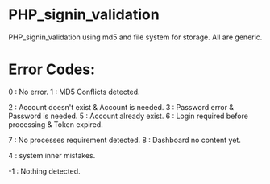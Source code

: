 # PHP_signin_validation
PHP_signin_validation using md5 and file system for storage. All are generic.
# Error Codes:
0 : No error.
1 : MD5 Conflicts detected.

2 : Account doesn't exist & Account is needed.
3 : Password error & Password is needed.
5 : Account already exist.
6 : Login required before processing & Token expired.

7 : No processes requirement detected.
8 : Dashboard no content yet.

4 : system inner mistakes.

-1 : Nothing detected.
